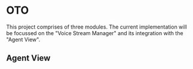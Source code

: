 # OTO
This project comprises of three modules. The current implementation will be focussed on the "Voice Stream Manager" and its integration with the "Agent View".
## Agent View
